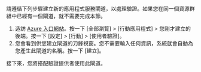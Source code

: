 
請遵循下列步驟建立新的應用程式服務閘道，以處理驗證。如果您在同一個資源群組中已經有一個閘道，就不需要完成本節。

1. 造訪 [Azure 入口網站]。按一下 [全部瀏覽] > [行動應用程式] > 您剛才建立的後端。按一下 [設定] > [行動] > [使用者驗證]。 
2. 您會看到供您建立閘道的刀鋒視窗。您不需要輸入任何資訊，系統就會自動為您產生此閘道的名稱。按一下 [建立]。

接下來，您將搭配驗證提供者使用此閘道。

<!-- URLs. -->
[Azure 入口網站]: https://portal.azure.com/

<!---HONumber=Oct15_HO3-->